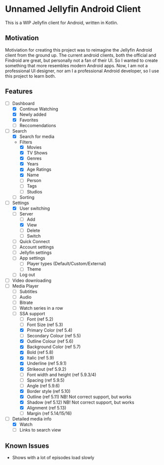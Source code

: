 # Unnamed Jellyfin Android Client

This is a WIP Jellyfin client for Android, written in Kotlin.

## Motivation

Motiviation for creating this project was to reimagine the Jellyfin Android client from the ground up. The current android clients, both the official and Findroid are great, but personally not a fan of their UI. So I wanted to create something that more resembles modern Android apps. Now, I am not a professional UI designer, nor am I a professional Android developer, so I use this project to learn both.

## Features

- [ ] Dashboard
  - [X] Continue Watching
  - [X] Newly added
  - [X] Favorites
  - [ ] Reccomendations
- [ ] Search
  - [X] Search for media
  - Filters
    - [X] Movies
    - [X] TV Shows
    - [X] Genres
    - [X] Years
    - [X] Age Ratings
    - [X] Name
    - [ ] Person
    - [ ] Tags
    - [ ] Studios
  - [ ] Sorting
- [ ] Settings
  - [X] User switching
  - [ ] Server
    - [ ] Add
    - [X] View
    - [ ] Delete
    - [ ] Switch
  - [ ] Quick Connect
  - [ ] Account settings
  - [ ] Jellyfin settings
  - [ ] App settings
    - [ ] Player types (Default/Custom/External)
    - [ ] Theme
  - [ ] Log out
- [ ] Video downloading
- [ ] Media Player
  - [ ] Subtitles
  - [ ] Audio
  - [ ] Bitrate
  - [ ] Watch series in a row
  - [ ] SSA support
    - [ ] Font (ref 5.2)
    - [ ] Font Size (ref 5.3)
    - [X] Primary Color (ref 5.4)
    - [ ] Secondary Colour (ref 5.5)
    - [X] Outline Colour (ref 5.6)
    - [X] Background Color (ref 5.7)
    - [X] Bold (ref 5.8)
    - [X] Italic (ref 5.9)
    - [X] Underline (ref 5.9.1)
    - [X] Strikeout (ref 5.9.2)
    - [ ] Font width and height (ref 5.9.3/4)
    - [ ] Spacing  (ref 5.9.5)
    - [ ] Angle (ref 5.9.6)
    - [X] Border style (ref 5.10)
    - [X] Outline (ref 5.11) NB! Not correct support, but works
    - [X] Shadow (ref 5.12) NB! Not correct support, but works
    - [X] Alignment (ref 5.13)
    - [ ] Margin  (ref 5.14/15/16)
- [ ] Detailed media info
  - [X] Watch
  - [ ] Links to search view

## Known Issues

- Shows with a lot of episodes load slowly